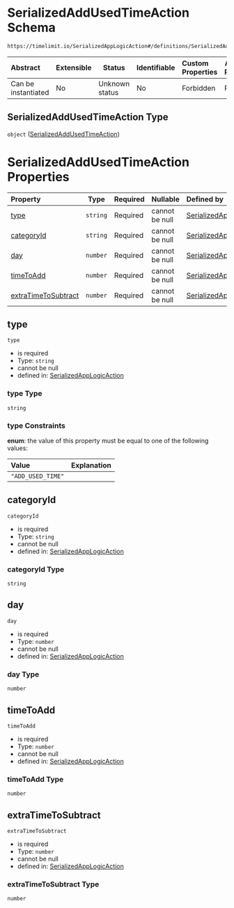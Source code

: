 # SerializedAddUsedTimeAction Schema

```txt
https://timelimit.io/SerializedAppLogicAction#/definitions/SerializedAddUsedTimeAction
```




| Abstract            | Extensible | Status         | Identifiable | Custom Properties | Additional Properties | Access Restrictions | Defined In                                                                                            |
| :------------------ | ---------- | -------------- | ------------ | :---------------- | --------------------- | ------------------- | ----------------------------------------------------------------------------------------------------- |
| Can be instantiated | No         | Unknown status | No           | Forbidden         | Forbidden             | none                | [SerializedAppLogicAction.schema.json\*](SerializedAppLogicAction.schema.json "open original schema") |

## SerializedAddUsedTimeAction Type

`object` ([SerializedAddUsedTimeAction](serializedapplogicaction-definitions-serializedaddusedtimeaction.md))

# SerializedAddUsedTimeAction Properties

| Property                                    | Type     | Required | Nullable       | Defined by                                                                                                                                                                                                                                                  |
| :------------------------------------------ | -------- | -------- | -------------- | :---------------------------------------------------------------------------------------------------------------------------------------------------------------------------------------------------------------------------------------------------------- |
| [type](#type)                               | `string` | Required | cannot be null | [SerializedAppLogicAction](serializedapplogicaction-definitions-serializedaddusedtimeaction-properties-type.md "https&#x3A;//timelimit.io/SerializedAppLogicAction#/definitions/SerializedAddUsedTimeAction/properties/type")                               |
| [categoryId](#categoryId)                   | `string` | Required | cannot be null | [SerializedAppLogicAction](serializedapplogicaction-definitions-serializedaddusedtimeaction-properties-categoryid.md "https&#x3A;//timelimit.io/SerializedAppLogicAction#/definitions/SerializedAddUsedTimeAction/properties/categoryId")                   |
| [day](#day)                                 | `number` | Required | cannot be null | [SerializedAppLogicAction](serializedapplogicaction-definitions-serializedaddusedtimeaction-properties-day.md "https&#x3A;//timelimit.io/SerializedAppLogicAction#/definitions/SerializedAddUsedTimeAction/properties/day")                                 |
| [timeToAdd](#timeToAdd)                     | `number` | Required | cannot be null | [SerializedAppLogicAction](serializedapplogicaction-definitions-serializedaddusedtimeaction-properties-timetoadd.md "https&#x3A;//timelimit.io/SerializedAppLogicAction#/definitions/SerializedAddUsedTimeAction/properties/timeToAdd")                     |
| [extraTimeToSubtract](#extraTimeToSubtract) | `number` | Required | cannot be null | [SerializedAppLogicAction](serializedapplogicaction-definitions-serializedaddusedtimeaction-properties-extratimetosubtract.md "https&#x3A;//timelimit.io/SerializedAppLogicAction#/definitions/SerializedAddUsedTimeAction/properties/extraTimeToSubtract") |

## type




`type`

-   is required
-   Type: `string`
-   cannot be null
-   defined in: [SerializedAppLogicAction](serializedapplogicaction-definitions-serializedaddusedtimeaction-properties-type.md "https&#x3A;//timelimit.io/SerializedAppLogicAction#/definitions/SerializedAddUsedTimeAction/properties/type")

### type Type

`string`

### type Constraints

**enum**: the value of this property must be equal to one of the following values:

| Value             | Explanation |
| :---------------- | ----------- |
| `"ADD_USED_TIME"` |             |

## categoryId




`categoryId`

-   is required
-   Type: `string`
-   cannot be null
-   defined in: [SerializedAppLogicAction](serializedapplogicaction-definitions-serializedaddusedtimeaction-properties-categoryid.md "https&#x3A;//timelimit.io/SerializedAppLogicAction#/definitions/SerializedAddUsedTimeAction/properties/categoryId")

### categoryId Type

`string`

## day




`day`

-   is required
-   Type: `number`
-   cannot be null
-   defined in: [SerializedAppLogicAction](serializedapplogicaction-definitions-serializedaddusedtimeaction-properties-day.md "https&#x3A;//timelimit.io/SerializedAppLogicAction#/definitions/SerializedAddUsedTimeAction/properties/day")

### day Type

`number`

## timeToAdd




`timeToAdd`

-   is required
-   Type: `number`
-   cannot be null
-   defined in: [SerializedAppLogicAction](serializedapplogicaction-definitions-serializedaddusedtimeaction-properties-timetoadd.md "https&#x3A;//timelimit.io/SerializedAppLogicAction#/definitions/SerializedAddUsedTimeAction/properties/timeToAdd")

### timeToAdd Type

`number`

## extraTimeToSubtract




`extraTimeToSubtract`

-   is required
-   Type: `number`
-   cannot be null
-   defined in: [SerializedAppLogicAction](serializedapplogicaction-definitions-serializedaddusedtimeaction-properties-extratimetosubtract.md "https&#x3A;//timelimit.io/SerializedAppLogicAction#/definitions/SerializedAddUsedTimeAction/properties/extraTimeToSubtract")

### extraTimeToSubtract Type

`number`
